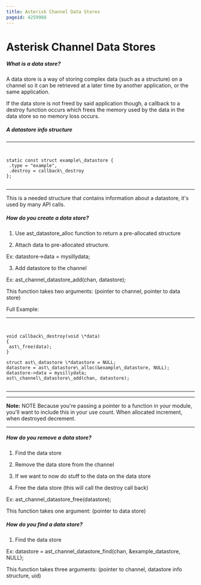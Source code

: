 ```yaml
---
title: Asterisk Channel Data Stores
pageid: 4259988
---
```


Asterisk Channel Data Stores
============================


##### What is a data store?


A data store is a way of storing complex data (such as a structure) on a channel so it can be retrieved at a later time by another application, or the same application.


If the data store is not freed by said application though, a callback to a destroy function occurs which frees the memory used by the data in the data store so no memory loss occurs.


##### A datastore info structure




---

  
  


```


static const struct example\_datastore {
 .type = "example",
 .destroy = callback\_destroy
};


```



---


This is a needed structure that contains information about a datastore, it's used by many API calls.


##### How do you create a data store?


1. Use ast\_datastore\_alloc function to return a pre-allocated structure  



2. Attach data to pre-allocated structure.  

 Ex: datastore->data = mysillydata;


3. Add datastore to the channel  

 Ex: ast\_channel\_datastore\_add(chan, datastore);  

 This function takes two arguments: (pointer to channel, pointer to data store)


Full Example:




---

  
  


```


void callback\_destroy(void \*data)
{
 ast\_free(data);
}

struct ast\_datastore \*datastore = NULL;
datastore = ast\_datastore\_alloc(&example\_datastore, NULL);
datastore->data = mysillydata;
ast\_channel\_datastore\_add(chan, datastore);


```



---




---

**Note:**  NOTE
Because you're passing a pointer to a function in your module, you'll want to include this in your use count. When allocated increment, when destroyed decrement.

  



---


##### How do you remove a data store?


1. Find the data store  



2. Remove the data store from the channel  



3. If we want to now do stuff to the data on the data store


4. Free the data store (this will call the destroy call back)  

 Ex: ast\_channel\_datastore\_free(datastore);  

 This function takes one argument: (pointer to data store)


##### How do you find a data store?


1. Find the data store  

 Ex: datastore = ast\_channel\_datastore\_find(chan, &example\_datastore, NULL);  

 This function takes three arguments: (pointer to channel, datastore info structure, uid)

